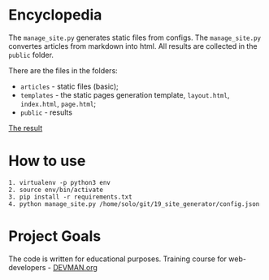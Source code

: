 # Encyclopedia

The ```manage_site.py``` generates static files from configs. The ```manage_site.py``` convertes articles from markdown into html.
All results are collected in the ```public``` folder.

There are the files in the folders:
- ```articles``` - static files (basic);
- ```templates``` - the static pages generation template, `layout.html`, `index.html`, `page.html`;
- ```public``` - results

[The result](http://AMSolovyev.github.io/19_site_generator/public/index.html)

# How to use

```
1. virtualenv -p python3 env
2. source env/bin/activate
3. pip install -r requirements.txt
4. python manage_site.py /home/solo/git/19_site_generator/config.json
```

# Project Goals

The code is written for educational purposes. Training course for web-developers - [DEVMAN.org](https://devman.org)
